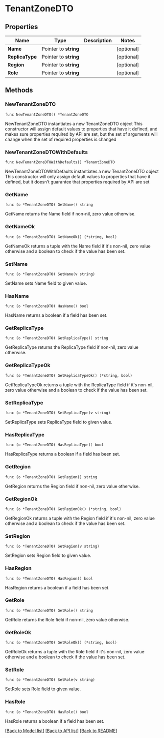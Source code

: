 # TenantZoneDTO

## Properties

Name | Type | Description | Notes
------------ | ------------- | ------------- | -------------
**Name** | Pointer to **string** |  | [optional] 
**ReplicaType** | Pointer to **string** |  | [optional] 
**Region** | Pointer to **string** |  | [optional] 
**Role** | Pointer to **string** |  | [optional] 

## Methods

### NewTenantZoneDTO

`func NewTenantZoneDTO() *TenantZoneDTO`

NewTenantZoneDTO instantiates a new TenantZoneDTO object
This constructor will assign default values to properties that have it defined,
and makes sure properties required by API are set, but the set of arguments
will change when the set of required properties is changed

### NewTenantZoneDTOWithDefaults

`func NewTenantZoneDTOWithDefaults() *TenantZoneDTO`

NewTenantZoneDTOWithDefaults instantiates a new TenantZoneDTO object
This constructor will only assign default values to properties that have it defined,
but it doesn't guarantee that properties required by API are set

### GetName

`func (o *TenantZoneDTO) GetName() string`

GetName returns the Name field if non-nil, zero value otherwise.

### GetNameOk

`func (o *TenantZoneDTO) GetNameOk() (*string, bool)`

GetNameOk returns a tuple with the Name field if it's non-nil, zero value otherwise
and a boolean to check if the value has been set.

### SetName

`func (o *TenantZoneDTO) SetName(v string)`

SetName sets Name field to given value.

### HasName

`func (o *TenantZoneDTO) HasName() bool`

HasName returns a boolean if a field has been set.

### GetReplicaType

`func (o *TenantZoneDTO) GetReplicaType() string`

GetReplicaType returns the ReplicaType field if non-nil, zero value otherwise.

### GetReplicaTypeOk

`func (o *TenantZoneDTO) GetReplicaTypeOk() (*string, bool)`

GetReplicaTypeOk returns a tuple with the ReplicaType field if it's non-nil, zero value otherwise
and a boolean to check if the value has been set.

### SetReplicaType

`func (o *TenantZoneDTO) SetReplicaType(v string)`

SetReplicaType sets ReplicaType field to given value.

### HasReplicaType

`func (o *TenantZoneDTO) HasReplicaType() bool`

HasReplicaType returns a boolean if a field has been set.

### GetRegion

`func (o *TenantZoneDTO) GetRegion() string`

GetRegion returns the Region field if non-nil, zero value otherwise.

### GetRegionOk

`func (o *TenantZoneDTO) GetRegionOk() (*string, bool)`

GetRegionOk returns a tuple with the Region field if it's non-nil, zero value otherwise
and a boolean to check if the value has been set.

### SetRegion

`func (o *TenantZoneDTO) SetRegion(v string)`

SetRegion sets Region field to given value.

### HasRegion

`func (o *TenantZoneDTO) HasRegion() bool`

HasRegion returns a boolean if a field has been set.

### GetRole

`func (o *TenantZoneDTO) GetRole() string`

GetRole returns the Role field if non-nil, zero value otherwise.

### GetRoleOk

`func (o *TenantZoneDTO) GetRoleOk() (*string, bool)`

GetRoleOk returns a tuple with the Role field if it's non-nil, zero value otherwise
and a boolean to check if the value has been set.

### SetRole

`func (o *TenantZoneDTO) SetRole(v string)`

SetRole sets Role field to given value.

### HasRole

`func (o *TenantZoneDTO) HasRole() bool`

HasRole returns a boolean if a field has been set.


[[Back to Model list]](../README.md#documentation-for-models) [[Back to API list]](../README.md#documentation-for-api-endpoints) [[Back to README]](../README.md)


